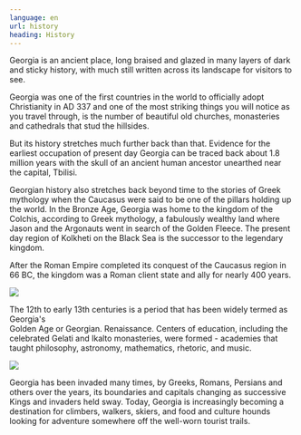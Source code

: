 ```yaml
---
language: en
url: history
heading: History
---
```

<div class="row content-row"><!-- 1542 (1)-->
<div class="col-xs-12 col-sm-6 col-md-6"><!-- 2072 -->

Georgia is an ancient place, long braised and glazed in many layers of dark and sticky
history, with much still written across its landscape for visitors to see.

Georgia was one of the first countries in the world to officially adopt Christianity
in AD 337 and one of the most striking things you will notice as you travel through,
is the number of beautiful old churches, monasteries and cathedrals that stud the
hillsides.

But its history stretches much further back than that. Evidence for the earliest
occupation of present day Georgia can be traced back about 1.8 million years with
the skull of an ancient human ancestor unearthed near the capital, Tbilisi.

</div>

<div class="col-xs-12 col-sm-6 col-md-6"><!-- 2073 -->

Georgian history also stretches back beyond time to the stories of Greek mythology
when the Caucasus were said to be one of the pillars holding up the world. In the
Bronze Age, Georgia was home to the kingdom of the Colchis, according to Greek mythology,
a fabulously wealthy land where Jason and the Argonauts went in search of the Golden
Fleece. The present day region of Kolkheti on the Black Sea is the successor to
the legendary kingdom.

After the Roman Empire completed its conquest of the Caucasus region in 66 BC, the
kingdom was a Roman client state and ally for nearly 400 years.

</div>

</div>

<div class="row content-row"><!-- 1543 (2)-->
<div class="col-xs-12 col-sm-6 col-md-6"><!-- 2074 -->

![](/library/content/img16.jpg)

The 12th to early 13th centuries is a period that has been widely termed as Georgia's
Golden Age or Georgian. Renaissance. Centers of education, including the celebrated
Gelati and Ikalto monasteries, were formed \- academies that taught philosophy,
astronomy, mathematics, rhetoric, and music.

</div>

<div class="col-xs-12 col-sm-6 col-md-6"><!-- 2075 -->

![](/library/content/img15.jpg)

Georgia has been invaded many times, by Greeks, Romans, Persians and others over
the years, its boundaries and capitals changing as successive Kings and invaders
held sway.
Today, Georgia is increasingly becoming a destination for climbers, walkers, skiers,
and food and culture hounds looking for adventure somewhere off the well\-worn tourist
trails.

</div>

</div>

